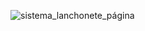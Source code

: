 
![sistema_lanchonete_página](https://github.com/user-attachments/assets/20aee0bf-4001-4d80-bbb8-ff7887b801c0)
